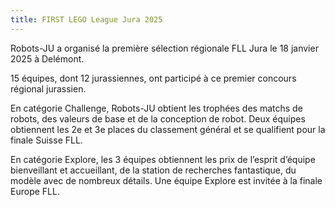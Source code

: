 ```yaml
---
title: FIRST LEGO League Jura 2025
---
```


Robots-JU a organisé la première sélection régionale FLL Jura le 18 janvier 2025 à Delémont.

<!--more-->

15 équipes, dont 12 jurassiennes, ont participé à ce premier concours régional jurassien.

En catégorie Challenge, Robots-JU obtient les trophées des matchs de robots, des valeurs de base et de la conception de robot.
Deux équipes obtiennent les 2e et 3e places du classement général et se qualifient pour la finale Suisse FLL.

En catégorie Explore, les 3 équipes obtiennent les prix de l’esprit d’équipe bienveillant et accueillant, de la station de recherches fantastique, du modèle avec de nombreux détails.
Une équipe Explore est invitée à la finale Europe FLL.
